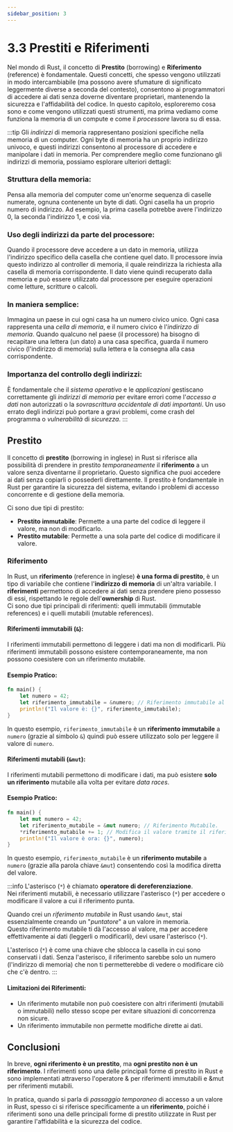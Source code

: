 ```yaml
---
sidebar_position: 3
---
```

# 3.3 Prestiti e Riferimenti
Nel mondo di Rust, il concetto di **Prestito** (borrowing) e **Riferimento** (reference) è fondamentale. Questi concetti, che spesso vengono utilizzati in modo intercambiabile (ma possono avere sfumature di significato leggermente diverse a seconda del contesto), consentono ai programmatori di accedere ai dati senza doverne diventare proprietari, mantenendo la sicurezza e l'affidabilità del codice. In questo capitolo, esploreremo cosa sono e come vengono utilizzati questi strumenti, ma prima vediamo come funziona la memoria di un compute e come il *processore* lavora su di essa.

:::tip
Gli *indirizzi* di memoria rappresentano posizioni specifiche nella memoria di un computer. Ogni byte di memoria ha un proprio indirizzo univoco, e questi indirizzi consentono al processore di accedere e manipolare i dati in memoria. Per comprendere meglio come funzionano gli indirizzi di memoria, possiamo esplorare ulteriori dettagli:

### Struttura della memoria:
Pensa alla memoria del computer come un'enorme sequenza di caselle numerate, ognuna contenente un byte di dati. Ogni casella ha un proprio numero di indirizzo. Ad esempio, la prima casella potrebbe avere l'indirizzo 0, la seconda l'indirizzo 1, e così via.

### Uso degli indirizzi da parte del processore:
Quando il processore deve accedere a un dato in memoria, utilizza l'indirizzo specifico della casella che contiene quel dato. Il processore invia questo indirizzo al controller di memoria, il quale reindirizza la richiesta alla casella di memoria corrispondente. Il dato viene quindi recuperato dalla memoria e può essere utilizzato dal processore per eseguire operazioni come letture, scritture o calcoli.

### In maniera semplice:
Immagina un paese in cui ogni casa ha un numero civico unico. Ogni casa rappresenta una *cella di memoria*, e il numero civico è l'*indirizzo di memoria*. Quando qualcuno nel paese (il processore) ha bisogno di recapitare una lettera (un dato) a una casa specifica, guarda il numero civico (l'indirizzo di memoria) sulla lettera e la consegna alla casa corrispondente.

### Importanza del controllo degli indirizzi:
È fondamentale che il *sistema operativo* e le *applicazioni* gestiscano correttamente gli *indirizzi di memoria* per evitare errori come l'*accesso a dati* non autorizzati o la *sovrascrittura accidentale di dati importanti*. Un uso errato degli indirizzi può portare a gravi problemi, come crash del programma o *vulnerabilità* di *sicurezza*.
:::

## Prestito
Il concetto di **prestito** (borrowing in inglese) in Rust si riferisce alla possibilità di prendere in prestito *temporaneamente* il **riferimento** a un valore senza diventarne il proprietario. Questo significa che puoi accedere ai dati senza copiarli o possederli direttamente. Il prestito è fondamentale in Rust per garantire la sicurezza del sistema, evitando i problemi di accesso concorrente e di gestione della memoria.

Ci sono due tipi di prestito:
- **Prestito immutabile**: Permette a una parte del codice di leggere il valore, ma non di modificarlo.
- **Prestito mutabile**: Permette a una sola parte del codice di modificare il valore.

### Riferimento
In Rust, un **riferimento** (reference in inglese) **è una forma di prestito**, è un tipo di variabile che contiene l'**indirizzo di memoria** di un'altra variabile. I **riferimenti** permettono di accedere ai dati senza prendere pieno possesso di essi, rispettando le regole dell'**ownership** di Rust.  
Ci sono due tipi principali di riferimenti: quelli immutabili (immutable references) e i quelli mutabili (mutable references).

#### Riferimenti immutabili (`&`):
I riferimenti immutabili permettono di leggere i dati ma non di modificarli. Più riferimenti immutabili possono esistere contemporaneamente, ma non possono coesistere con un riferimento mutabile.

#### Esempio Pratico:
```rust
fn main() {
    let numero = 42;
    let riferimento_immutabile = &numero; // Riferimento immutabile al valore di "numero", ovvero 42.
    println!("Il valore è: {}", riferimento_immutabile);
}
```

In questo esempio, `riferimento_immutabile` è un **riferimento immutabile** a `numero` (grazie al simbolo `&`) quindi può essere utilizzato solo per leggere il valore di `numero`.

#### Riferimenti mutabili (`&mut`):
I riferimenti mutabili permettono di modificare i dati, ma può esistere **solo un riferimento** mutabile alla volta per evitare *data races*.

#### Esempio Pratico:
```rust
fn main() {
    let mut numero = 42;
    let riferimento_mutabile = &mut numero; // Riferimento Mutabile.
    *riferimento_mutabile += 1; // Modifica il valore tramite il riferimento mutabile.
    println!("Il valore è ora: {}", numero);
}
```

In questo esempio, `riferimento_mutabile` è un **riferimento mutabile** a `numero` (grazie alla parola chiave `&mut`) consentendo così la modifica diretta del valore.

:::info
L'asterisco (`*`) è chiamato **operatore di dereferenziazione**.  
Nei riferimenti mutabili, è necessario utilizzare l'asterisco (`*`) per accedere o modificare il valore a cui il riferimento punta.

Quando crei un *riferimento mutabile* in Rust usando `&mut`, stai essenzialmente creando un "*puntatore*" a un valore in memoria.  
Questo riferimento mutabile ti dà l'accesso al valore, ma per accedere effettivamente ai dati (leggerli o modificarli), devi usare l'asterisco (`*`).

L'asterisco (`*`) è come una chiave che sblocca la casella in cui sono conservati i dati. Senza l'asterisco, il riferimento sarebbe solo un numero (l'indirizzo di memoria) che non ti permetterebbe di vedere o modificare ciò che c'è dentro.
:::

#### Limitazioni dei Riferimenti:
- Un riferimento mutabile non può coesistere con altri riferimenti (mutabili o immutabili) nello stesso scope per evitare situazioni di concorrenza non sicure.
- Un riferimento immutabile non permette modifiche dirette ai dati.

## Conclusioni
In breve, **ogni riferimento è un prestito**, ma **ogni prestito non è un riferimento**. I riferimenti sono una delle principali forme di prestito in Rust e sono implementati attraverso l'operatore & per riferimenti immutabili e &mut per riferimenti mutabili.

In pratica, quando si parla di *passaggio temporaneo* di accesso a un valore in Rust, spesso ci si riferisce specificamente a un **riferimento**, poiché i riferimenti sono una delle principali forme di prestito utilizzate in Rust per garantire l'affidabilità e la sicurezza del codice.
